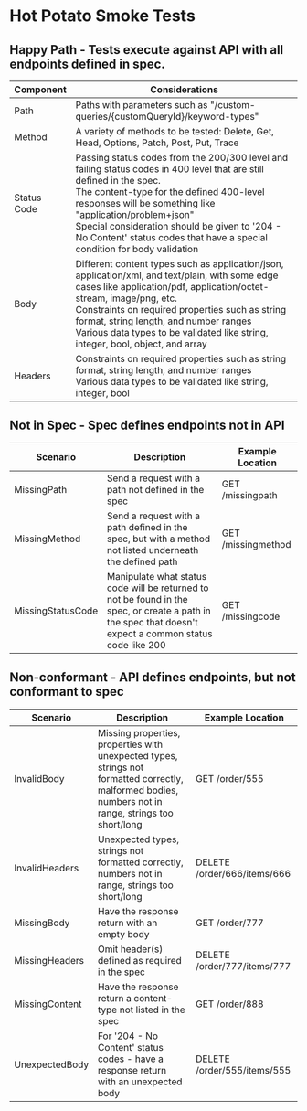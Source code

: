 # Hot Potato Smoke Tests

## Happy Path - Tests execute against API with all endpoints defined in spec.

| Component         | Considerations    |
|--------------|-----------|
| Path | Paths with parameters such as "/custom-queries/{customQueryId}/keyword-types"      |
| Method      | A variety of methods to be tested: Delete, Get, Head, Options, Patch, Post, Put, Trace |
| Status Code      | Passing status codes from the 200/300 level and failing status codes in 400 level that are still defined in the spec.<br />The content-type for the defined 400-level responses will be something like "application/problem+json"<br />Special consideration should be given to '204 - No Content' status codes that have a special condition for body validation |
| Body      | Different content types such as application/json, application/xml, and text/plain, with some edge cases like application/pdf, application/octet-stream, image/png, etc.<br />Constraints on required properties such as string format, string length, and number ranges<br />Various data types to be validated like string, integer, bool, object, and array |
| Headers    | Constraints on required properties such as string format, string length, and number ranges<br />Various data types to be validated like string, integer, bool |

## Not in Spec - Spec defines endpoints not in API

| Scenario         | Description     | Example Location |
|--------------|-----------|------------|
| MissingPath | Send a request with a path not defined in the spec | GET /missingpath |
| MissingMethod | Send a request with a path defined in the spec, but with a method not listed underneath the defined path | 	GET /missingmethod |
| MissingStatusCode | Manipulate what status code will be returned to not be found in the spec, or create a path in the spec that doesn't expect a common status code like 200 | GET /missingcode |

## Non-conformant - API defines endpoints, but not conformant to spec

| Scenario         | Description     | Example Location |
|--------------|-----------|------------|
| InvalidBody | Missing properties, properties with unexpected types, strings not formatted correctly, malformed bodies, numbers not in range, strings too short/long | GET /order/555 |
| InvalidHeaders | Unexpected types, strings not formatted correctly, numbers not in range, strings too short/long | DELETE /order/666/items/666 |
| MissingBody | Have the response return with an empty body | GET /order/777 |
| MissingHeaders | Omit header(s) defined as required in the spec | DELETE /order/777/items/777 |
| MissingContent | Have the response return a content-type not listed in the spec | GET /order/888 |
| UnexpectedBody | For '204 - No Content' status codes - have a response return with an unexpected body | DELETE /order/555/items/555 |
